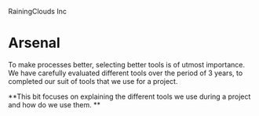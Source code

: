 RainingClouds Inc
# Arsenal

To make processes better, selecting better tools is of utmost importance. We have carefully evaluated different tools over the period of 3 years, to completed our suit of tools that we use for a project.

**This bit focuses on explaining the different tools we use during a project and how do we use them.
**
